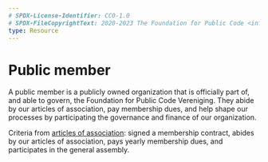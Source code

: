 ```yaml
---
# SPDX-License-Identifier: CC0-1.0
# SPDX-FileCopyrightText: 2020-2023 The Foundation for Public Code <info@publiccode.net>
type: Resource
---
```


# Public member

A public member is a publicly owned organization that is officially part of, and able to govern, the Foundation for Public Code Vereniging. They abide by our articles of association, pay membership dues, and help shape our processes by participating the governance and finance of our organization.

Criteria from [articles of association](../organization/articles-of-association.md): signed a membership contract, abides by our articles of association, pays yearly membership dues, and participates in the general assembly.
